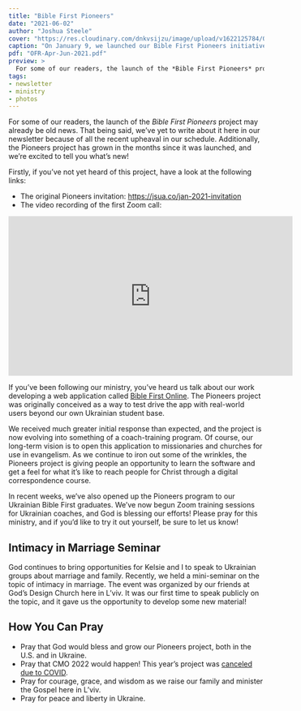 ```yaml
---
title: "Bible First Pioneers"
date: "2021-06-02"
author: "Joshua Steele"
cover: "https://res.cloudinary.com/dnkvsijzu/image/upload/v1622125784/OFReport/2021-06-02-bible-first-pioneers/pioneers-zoom-call-12x6_er4toi.jpg"
caption: "On January 9, we launched our Bible First Pioneers initiative — an exciting opportunity for a new generation of missionaries to reach the lost using modern web technologies."
pdf: "OFR-Apr-Jun-2021.pdf"
preview: >
  For some of our readers, the launch of the *Bible First Pioneers* project may already be old news. That being said, we’ve yet to write about it here in our newsletter because of all the recent upheaval in our schedule. Additionally, the Pioneers project has grown in the months since it was launched, and we’re excited to tell you what’s new!
tags:
- newsletter
- ministry
- photos
---
```


For some of our readers, the launch of the *Bible First Pioneers* project may already be old news. That being said, we’ve yet to write about it here in our newsletter because of all the recent upheaval in our schedule. Additionally, the Pioneers project has grown in the months since it was launched, and we’re excited to tell you what’s new!

<article-callout content="OFR-Apr-Jun-2021.pdf" :download="true" />

Firstly, if you’ve not yet heard of this project, have a look at the following links:

* The original Pioneers invitation: https://jsua.co/jan-2021-invitation
* The video recording of the first Zoom call:

<div class="videoWrapper">
  <iframe width="560" height="315" src="https://www.youtube.com/embed/Fo19lxOQJp8" title="YouTube video player" frameborder="0" allow="accelerometer; autoplay; clipboard-write; encrypted-media; gyroscope; picture-in-picture" allowfullscreen></iframe>
</div>

If you’ve been following our ministry, you’ve heard us talk about our work developing a web application called [Bible First Online](https://biblefirst.online/). The Pioneers project was originally conceived as a way to test drive the app with real-world users beyond our own Ukrainian student base.

We received much greater initial response than expected, and the project is now evolving into something of a coach-training program. Of course, our long-term vision is to open this application to missionaries and churches for use in evangelism. As we continue to iron out some of the wrinkles, the Pioneers project is giving people an opportunity to learn the software and get a feel for what it’s like to reach people for Christ through a digital correspondence course.

In recent weeks, we’ve also opened up the Pioneers program to our Ukrainian Bible First graduates. We’ve now begun Zoom training sessions for Ukrainian coaches, and God is blessing our efforts! Please pray for this ministry, and if you’d like to try it out yourself, be sure to let us know!

## Intimacy in Marriage Seminar

God continues to bring opportunities for Kelsie and I to speak to Ukrainian groups about marriage and family. Recently, we held a mini-seminar on the topic of intimacy in marriage. The event was organized by our friends at God’s Design Church here in L’viv. It was our first time to speak publicly on the topic, and it gave us the opportunity to develop some new material!

<article-image publicId="OFReport/2021-06-02-bible-first-pioneers/intimacy-in-marriage-talk_dltn0k" width="768" caption="Kelsie and I recently gave a short seminar about intimacy in marriage at God’s Design Church in L’viv." />

## How You Can Pray

* Pray that God would bless and grow our Pioneers project, both in the U.S. and in Ukraine.
* Pray that CMO 2022 would happen! This year’s project was [canceled due to COVID](https://euroteamoutreach.org/blog/2021/03/cmo-in-a-covid-world/).
* Pray for courage, grace, and wisdom as we raise our family and minister the Gospel here in L’viv.
* Pray for peace and liberty in Ukraine.

<article-image publicId="OFReport/2021-06-02-bible-first-pioneers/girls-singing-church_lvbxfk" width="768" caption="Rebekah, Hosanna, and Abigail sing “Let My People Go” as part of a play about Moses and the Exodus." />

<article-image publicId="OFReport/2021-06-02-bible-first-pioneers/kels-josh-birthday-selfie_jc16pm" width="768" caption="Birthday selfie! 🥳&nbsp;&nbsp;This lady took me out for a fun evening of scooter rides and gourmet hamburgers." />

<article-image publicId="OFReport/2021-06-02-bible-first-pioneers/josh-kels-scooters_eeyfic" width="768" caption="Electric scooter rentals are new to L’viv, but in recent weeks they’ve exploded in popularity. We really like them!" />

<article-image publicId="OFReport/2021-06-02-bible-first-pioneers/josh-nathan-translation-proofing_cnz8sn" width="768" caption="These days, Nathan and I do a lot of work over Zoom or Skype. In this photo, we’re proofing more translation work on Mike Pearls’ book *By Divine Design*. We’ve now completed six chapters in Ukrainian!" />

<article-image publicId="OFReport/2021-06-02-bible-first-pioneers/kathryn-first-piano-lesson_rxizoo" width="768" caption="Guess who’s taking piano lessons? 😮&nbsp;&nbsp;Kathryn is so excited and she really likes our teacher, Gabriella." />

<article-image publicId="OFReport/2021-06-02-bible-first-pioneers/kels-david-game-floor_xmo38x" width="768" caption="Mom takes time out of a busy day to enjoy a game with David in the playroom. 🥰" />

<article-image publicId="OFReport/2021-06-02-bible-first-pioneers/josh-yura-mcdonalds_fz6akj" width="768" caption="Yura Petriv was one of the first Ukrainians who befriended me back in 2001 when I moved to L’viv. We’re still in the same church and we still enjoying chatting over a good cup of coffee. ☕️" />

<article-image publicId="OFReport/2021-06-02-bible-first-pioneers/david-smile-vest_ro7gp6" height="768" caption="This little guy is just a happy dude! 😎" />

<article-image publicId="OFReport/2021-06-02-bible-first-pioneers/beka-abby-portrait_liwsyk" height="768" caption="I snapped this impromptu shot of Rebekah (13) and Abigail (15) after church a couple of weeks ago. My little girls are turning into young ladies! 💞" />

<article-image publicId="OFReport/2021-06-02-bible-first-pioneers/mia-pink-skirt_srpqte" height="768" caption="How the days fly by! Mia will soon be two! 💗" />

<article-image publicId="OFReport/2021-06-02-bible-first-pioneers/beka-hosie-cinnamon-rolls-easter_yjsurt" height="768" caption="For Easter morning this year, Rebekah and Hosanna baked some tasty cinnamon rolls. 😋" />

<article-image publicId="OFReport/2021-06-02-bible-first-pioneers/hosanna-birthday-hug_cwjyid" width="768" caption="Daddy is a busy man, but there’s always time for hugs. Especially birthday hugs!" />

<article-image publicId="OFReport/2021-06-02-bible-first-pioneers/mia-doctor-costume_qoewyh" height="768" caption="Got aches or pains? 🤒&nbsp;&nbsp;Dr. Mia can fix you up! 💝" />
